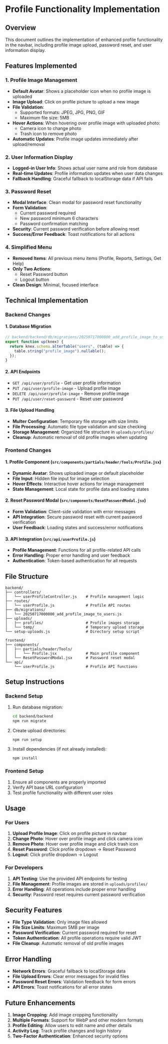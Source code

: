 # Profile Functionality Implementation

## Overview
This document outlines the implementation of enhanced profile functionality in the navbar, including profile image upload, password reset, and user information display.

## Features Implemented

### 1. Profile Image Management
- **Default Avatar**: Shows a placeholder icon when no profile image is uploaded
- **Image Upload**: Click on profile picture to upload a new image
- **File Validation**: 
  - Supported formats: JPEG, JPG, PNG, GIF
  - Maximum file size: 5MB
- **Hover Actions**: When hovering over profile image with uploaded photo:
  - Camera icon to change photo
  - Trash icon to remove photo
- **Automatic Updates**: Profile image updates immediately after upload/removal

### 2. User Information Display
- **Logged-in User Info**: Shows actual user name and role from database
- **Real-time Updates**: Profile information updates when user data changes
- **Fallback Handling**: Graceful fallback to localStorage data if API fails

### 3. Password Reset
- **Modal Interface**: Clean modal for password reset functionality
- **Form Validation**:
  - Current password required
  - New password minimum 6 characters
  - Password confirmation matching
- **Security**: Current password verification before allowing reset
- **Success/Error Feedback**: Toast notifications for all actions

### 4. Simplified Menu
- **Removed Items**: All previous menu items (Profile, Reports, Settings, Get Help)
- **Only Two Actions**:
  - Reset Password button
  - Logout button
- **Clean Design**: Minimal, focused interface

## Technical Implementation

### Backend Changes

#### 1. Database Migration
```javascript
// backend/backend/db/migrations/20250717000000_add_profile_image_to_users.js
export function up(knex) {
  return knex.schema.alterTable("users", (table) => {
    table.string("profile_image").nullable();
  });
}
```

#### 2. API Endpoints
- `GET /api/user/profile` - Get user profile information
- `PUT /api/user/profile-image` - Upload profile image
- `DELETE /api/user/profile-image` - Remove profile image
- `PUT /api/user/reset-password` - Reset user password

#### 3. File Upload Handling
- **Multer Configuration**: Temporary file storage with size limits
- **File Processing**: Automatic file type validation and size checking
- **Storage Management**: Organized file structure in `uploads/profiles/`
- **Cleanup**: Automatic removal of old profile images when updating

### Frontend Changes

#### 1. Profile Component (`src/components/partials/header/Tools/Profile.jsx`)
- **Dynamic Avatar**: Shows uploaded image or default placeholder
- **File Input**: Hidden file input for image selection
- **Hover Effects**: Interactive hover actions for image management
- **State Management**: Local state for profile data and loading states

#### 2. Reset Password Modal (`src/components/ResetPasswordModal.jsx`)
- **Form Validation**: Client-side validation with error messages
- **API Integration**: Secure password reset with current password verification
- **User Feedback**: Loading states and success/error notifications

#### 3. API Integration (`src/api/userProfile.js`)
- **Profile Management**: Functions for all profile-related API calls
- **Error Handling**: Proper error handling and user feedback
- **Authentication**: Token-based authentication for all requests

## File Structure

```
backend/
├── controllers/
│   └── userProfileController.js    # Profile management logic
├── routes/
│   └── userProfile.js              # Profile API routes
├── db/migrations/
│   └── 20250717000000_add_profile_image_to_users.js
├── uploads/
│   ├── profiles/                   # Profile images storage
│   └── temp/                       # Temporary upload storage
└── setup-uploads.js                # Directory setup script

frontend/
├── components/
│   ├── partials/header/Tools/
│   │   └── Profile.jsx             # Main profile component
│   └── ResetPasswordModal.jsx      # Password reset modal
└── api/
    └── userProfile.js              # Profile API functions
```

## Setup Instructions

### Backend Setup
1. Run database migration:
   ```bash
   cd backend/backend
   npm run migrate
   ```

2. Create upload directories:
   ```bash
   npm run setup
   ```

3. Install dependencies (if not already installed):
   ```bash
   npm install
   ```

### Frontend Setup
1. Ensure all components are properly imported
2. Verify API base URL configuration
3. Test profile functionality with different user roles

## Usage

### For Users
1. **Upload Profile Image**: Click on profile picture in navbar
2. **Change Photo**: Hover over profile image and click camera icon
3. **Remove Photo**: Hover over profile image and click trash icon
4. **Reset Password**: Click profile dropdown → Reset Password
5. **Logout**: Click profile dropdown → Logout

### For Developers
1. **API Testing**: Use the provided API endpoints for testing
2. **File Management**: Profile images are stored in `uploads/profiles/`
3. **Error Handling**: All operations include proper error handling
4. **Security**: Password reset requires current password verification

## Security Features
- **File Type Validation**: Only image files allowed
- **File Size Limits**: Maximum 5MB per image
- **Password Verification**: Current password required for reset
- **Token Authentication**: All profile operations require valid JWT
- **File Cleanup**: Automatic removal of old profile images

## Error Handling
- **Network Errors**: Graceful fallback to localStorage data
- **File Upload Errors**: Clear error messages for invalid files
- **Password Reset Errors**: Validation feedback for form errors
- **API Errors**: Toast notifications for all error states

## Future Enhancements
1. **Image Cropping**: Add image cropping functionality
2. **Multiple Formats**: Support for WebP and other modern formats
3. **Profile Editing**: Allow users to edit name and other details
4. **Activity Log**: Track profile changes and login history
5. **Two-Factor Authentication**: Enhanced security options 